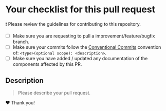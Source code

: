 # Your checklist for this pull request

❗ Please review the guidelines for contributing to this repository.

- [ ] Make sure you are requesting to pull a improvement/feature/bugfix branch.
- [ ] Make sure your commits follow the [Conventional Commits](https://www.conventionalcommits.org/en/v1.0.0/) convention of: `<type>(optional scope): <description>`.
- [ ] Make sure you have added / updated any documentation of the components affected by this PR.

## Description

> Please describe your pull request.

❤️ Thank you!
